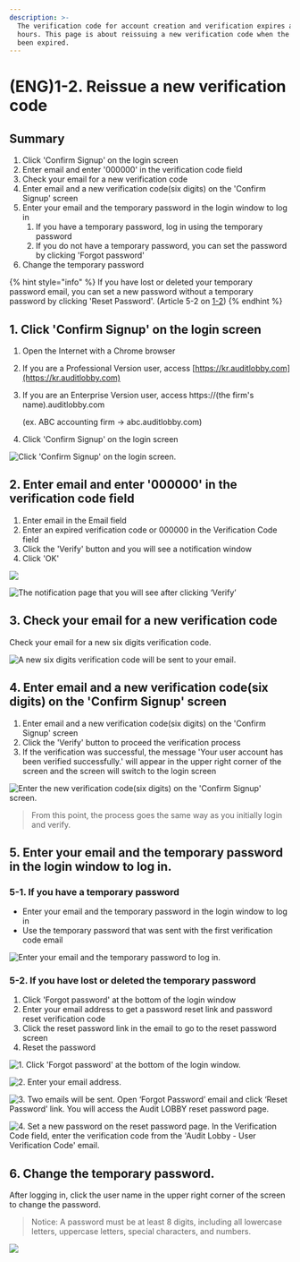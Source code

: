 ```yaml
---
description: >-
  The verification code for account creation and verification expires after 24
  hours. This page is about reissuing a new verification code when the code has
  been expired.
---
```


# \(ENG\)1-2. Reissue a new verification code

## Summary

1. Click 'Confirm Signup' on the login screen
2. Enter email and enter '000000' in the verification code field
3. Check your email for a new verification code
4. Enter email and a new verification code\(six digits\) on the 'Confirm Signup' screen
5. Enter your email and the temporary password in the login window to log in
   1. If you have a temporary password, log in using the temporary password
   2. If you do not have a temporary password, you can set the password by clicking 'Forgot password'
6. Change the temporary password

{% hint style="info" %}
If you have lost or deleted your temporary password email, you can set a new password without a temporary password by clicking 'Reset Password'. \(Article 5-2 on [1-2]()\)
{% endhint %}

## 1. **Click 'Confirm Signup' on the login screen**

1. Open the Internet with a Chrome browser
2. If you are a Professional Version user, access [https://kr.auditlobby.com](https://kr.auditlobby.com)
3. If you are an Enterprise Version user, access https://\(the firm's name\).auditlobby.com

    \(ex. ABC accounting firm -&gt; abc.auditlobby.com\)

4. Click 'Confirm Signup' on the login screen

![Click &apos;Confirm Signup&apos; on the login screen.](../../../.gitbook/assets/confirm-signup.jpg)

## 2. **Enter email and enter '000000' in the verification code field**

1. Enter email in the Email field
2. Enter an expired verification code or 000000 in the Verification Code field
3. Click the 'Verify' button and you will see a notification window
4. Click 'OK'

![](../../../.gitbook/assets/a_1_3.jpg)

![The notification page that you will see after clicking &#x2018;Verify&#x2019;](../../../.gitbook/assets/image-179.png)

## 3. **Check your email for a new verification code**

Check your email for a new six digits verification code.

![A new six digits verification code will be sent to your email.](../../../.gitbook/assets/image-21.png)

## 4. **Enter email and a new verification code\(six digits\) on the 'Confirm Signup' screen**

1. Enter email and a new verification code\(six digits\) on the 'Confirm Signup' screen
2. Click the 'Verify' button to proceed the verification process
3. If the verification was successful, the message 'Your user account has been verified successfully.' will appear in the upper right corner of the screen and the screen will switch to the login screen



![Enter the new verification code\(six digits\) on the &apos;Confirm Signup&apos; screen. ](../../../.gitbook/assets/authentication_3_input_information.jpg)

> From this point, the process goes the same way as you initially login and verify.

## 5. **Enter your email and the temporary password in the login window to log in.**

### 5-1. **If you have a temporary password**

* Enter your email and the temporary password in the login window to log in
* Use the temporary password that was sent with the first verification code email

![Enter your email and the temporary password to log in.](../../../.gitbook/assets/screen-shot-2019-04-13-at-10.00.39-am.jpg)

### 5-2. If you have lost or deleted the temporary password 

1. Click 'Forgot password' at the bottom of the login window
2. Enter your email address to get a password reset link and password reset verification code
3. Click the reset password link in the email to go to the reset password screen
4. Reset the password

![1. Click &apos;Forgot password&apos; at the bottom of the login window.](../../../.gitbook/assets/a_1-1_2.jpg)

![2. Enter your email address.](../../../.gitbook/assets/a_1-1_3.jpg)

![3. Two emails will be sent. Open &#x2018;Forgot Password&#x2019; email and click &#x2018;Reset Password&#x2019; link. You will access the Audit LOBBY reset password page.](../../../.gitbook/assets/image-148.png)

![4. Set a new password on the reset password page. In the Verification Code field, enter the verification code from the &apos;Audit Lobby - User Verification Code&apos; email.](../../../.gitbook/assets/screen-shot-2019-04-16-at-8.06.29-am.jpg)

## 6. **Change the temporary password.**

After logging in, click the user name in the upper right corner of the screen to change the password.

> Notice: A password must be at least 8 digits, including all lowercase letters, uppercase letters, special characters, and numbers.

![](../../../.gitbook/assets/artboard-2.jpg)


